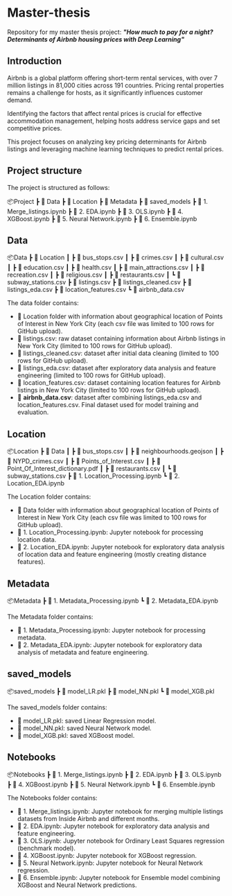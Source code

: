 # Master-thesis

Repository for my master thesis project: <b><i>"How much to pay for a night? Determinants of Airbnb housing prices with Deep Learning"</i></b>

## Introduction

Airbnb is a global platform offering short-term rental services, with over 7 million listings in 81,000 cities across 191 countries. Pricing rental properties remains a challenge for hosts, as it significantly influences customer demand. 

Identifying the factors that affect rental prices is crucial for effective accommodation management, helping hosts address service gaps and set competitive prices.

This project focuses on analyzing key pricing determinants for Airbnb listings and leveraging machine learning techniques to predict rental prices.

## Project structure

The project is structured as follows:

📦Project
 ┣ :file_folder: Data
 ┣ :file_folder: Location
 ┣ :file_folder: Metadata
 ┣ :file_folder: saved_models
 ┣ :notebook: 1. Merge_listings.ipynb
 ┣ :notebook: 2. EDA.ipynb
 ┣ :notebook: 3. OLS.ipynb
 ┣ :notebook: 4. XGBoost.ipynb
 ┣ :notebook: 5. Neural Network.ipynb
 ┣ :notebook: 6. Ensemble.ipynb


## Data

📦Data
 ┣ :file_folder: Location
 ┃ ┣ :green_book: bus_stops.csv
 ┃ ┣ :green_book: crimes.csv
 ┃ ┣ :green_book: cultural.csv
 ┃ ┣ :green_book: education.csv
 ┃ ┣ :green_book: health.csv
 ┃ ┣ :green_book: main_attractions.csv
 ┃ ┣ :green_book: recreation.csv
 ┃ ┣ :green_book: religious.csv
 ┃ ┣ :green_book: restaurants.csv
 ┃ ┗ :green_book: subway_stations.csv
 ┣ :green_book: listings.csv
 ┣ :green_book: listings_cleaned.csv
 ┣ :green_book: listings_eda.csv
 ┣ :green_book: location_features.csv
 ┗ :green_book: airbnb_data.csv

The data folder contains:
- :file_folder: Location folder with information about geographical location of Points of Interest in New York City (each csv file was limited to 100 rows for GitHub upload).
- :green_book: listings.csv: raw dataset containing information about Airbnb listings in New York City (limited to 100 rows for GitHub upload).
- :green_book: listings_cleaned.csv: dataset after initial data cleaning (limited to 100 rows for GitHub upload).
- :green_book: listings_eda.csv: dataset after exploratory data analysis and feature engineering (limited to 100 rows for GitHub upload).
- :green_book: location_features.csv: dataset containing location features for Airbnb listings in New York City (limited to 100 rows for GitHub upload).
- :green_book: **airbnb_data.csv**: dataset after combining listings_eda.csv and location_features.csv. Final dataset used for model training and evaluation.

## Location

📦Location
 ┣ :file_folder: Data
 ┃ ┣ :green_book: bus_stops.csv
 ┃ ┣ :green_book: neighbourhoods.geojson
 ┃ ┣ :green_book: NYPD_crimes.csv
 ┃ ┣ :green_book: Points_of_Interest.csv
 ┃ ┣ :green_book: Point_Of_Interest_dictionary.pdf
 ┃ ┣ :green_book: restaurants.csv
 ┃ ┗ :green_book: subway_stations.csv
 ┣ :notebook: 1. Location_Processing.ipynb
 ┗ :notebook: 2. Location_EDA.ipynb

The Location folder contains:
- :file_folder: Data folder with information about geographical location of Points of Interest in New York City (each csv file was limited to 100 rows for GitHub upload).
- :notebook: 1. Location_Processing.ipynb: Jupyter notebook for processing location data.
- :notebook: 2. Location_EDA.ipynb: Jupyter notebook for exploratory data analysis of location data and feature engineering (mostly creating distance features).

## Metadata

📦Metadata
 ┣ :notebook: 1. Metadata_Processing.ipynb
 ┗ :notebook: 2. Metadata_EDA.ipynb

The Metadata folder contains:
- :notebook: 1. Metadata_Processing.ipynb: Jupyter notebook for processing metadata.
- :notebook: 2. Metadata_EDA.ipynb: Jupyter notebook for exploratory data analysis of metadata and feature engineering.

## saved_models

📦saved_models
 ┣ :page_with_curl: model_LR.pkl
 ┣ :page_with_curl: model_NN.pkl
 ┗ :page_with_curl: model_XGB.pkl

The saved_models folder contains:
- :page_with_curl: model_LR.pkl: saved Linear Regression model.
- :page_with_curl: model_NN.pkl: saved Neural Network model.
- :page_with_curl: model_XGB.pkl: saved XGBoost model.

## Notebooks

📦Notebooks
 ┣ :notebook: 1. Merge_listings.ipynb
 ┣ :notebook: 2. EDA.ipynb
 ┣ :notebook: 3. OLS.ipynb
 ┣ :notebook: 4. XGBoost.ipynb
 ┣ :notebook: 5. Neural Network.ipynb
 ┗ :notebook: 6. Ensemble.ipynb

The Notebooks folder contains:
- :notebook: 1. Merge_listings.ipynb: Jupyter notebook for merging multiple listings datasets from Inside Airbnb and different months.
- :notebook: 2. EDA.ipynb: Jupyter notebook for exploratory data analysis and feature engineering.
- :notebook: 3. OLS.ipynb: Jupyter notebook for Ordinary Least Squares regression (benchmark model).
- :notebook: 4. XGBoost.ipynb: Jupyter notebook for XGBoost regression.
- :notebook: 5. Neural Network.ipynb: Jupyter notebook for Neural Network regression.
- :notebook: 6. Ensemble.ipynb: Jupyter notebook for Ensemble model combining XGBoost and Neural Network predictions.